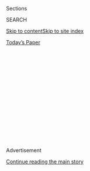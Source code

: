 <div id="app">

<div>

<div>

<div>

<div class="NYTAppHideMasthead css-1q2w90k e1suatyy0">

<div class="section css-ui9rw0 e1suatyy2">

<div class="css-eph4ug er09x8g0">

<div class="css-6n7j50">

</div>

<span class="css-1dv1kvn">Sections</span>

<div class="css-10488qs">

<span class="css-1dv1kvn">SEARCH</span>

</div>

[Skip to content](#site-content)[Skip to site
index](#site-index)

</div>

<div class="css-10698na e1huz5gh0">

</div>

</div>

<div id="masthead-bar-one" class="section hasLinks css-15hmgas e1csuq9d3">

<div class="css-uqyvli e1csuq9d0">

</div>

<div class="css-1uqjmks e1csuq9d1">

</div>

<div class="css-9e9ivx">

[](https://myaccount.nytimes3xbfgragh.onion/auth/login?response_type=cookie&client_id=vi)

</div>

<div class="css-1bvtpon e1csuq9d2">

[Today’s
Paper](https://www.nytimes3xbfgragh.onion/section/todayspaper)

</div>

</div>

</div>

</div>

<div data-aria-hidden="false">

<div id="site-content" data-role="main">

<div>

<div class="css-1aor85t" style="opacity:0.000000001;z-index:-1;visibility:hidden">

<div class="css-1hqnpie">

<div class="css-epjblv">

<span class="css-17xtcya">[Opinion](/section/opinion)</span><span class="css-x15j1o">|</span><span class="css-fwqvlz">Why
an Assault Weapons Ban Hits Such a Nerve With Many
Conservatives</span>

</div>

<div class="css-k008qs">

<div class="css-1iwv8en">

<span class="css-18z7m18"></span>

<div>

</div>

</div>

<span class="css-1n6z4y">https://nyti.ms/32VlJy9</span>

<div class="css-1705lsu">

<div class="css-4xjgmj">

<div class="css-4skfbu" data-role="toolbar" data-aria-label="Social Media Share buttons, Save button, and Comments Panel with current comment count" data-testid="share-tools">

  - 
  - 
  - 
  - 
    
    <div class="css-6n7j50">
    
    </div>

  - 
  - 

</div>

</div>

</div>

</div>

</div>

</div>

<div class="css-13pd83m">

</div>

<div id="top-wrapper" class="css-1sy8kpn">

<div id="top-slug" class="css-l9onyx">

Advertisement

</div>

[Continue reading the main
story](#after-top)

<div class="ad top-wrapper" style="text-align:center;height:100%;display:block;min-height:250px">

<div id="top" class="place-ad" data-position="top" data-size-key="top">

</div>

</div>

<div id="after-top">

</div>

</div>

<div>

<div class="css-v5btjw etb61u70">

<div class="css-v05ibm etb61u71">

[Opinion](/section/opinion)

</div>

</div>

<div id="sponsor-wrapper" class="css-1hyfx7x">

<div id="sponsor-slug" class="css-19vbshk">

Supported by

</div>

[Continue reading the main
story](#after-sponsor)

<div id="sponsor" class="ad sponsor-wrapper" style="text-align:center;height:100%;display:block">

</div>

<div id="after-sponsor">

</div>

</div>

<div class="css-186x18t">

</div>

<div class="css-1vkm6nb ehdk2mb0">

# Why an Assault Weapons Ban Hits Such a Nerve With Many Conservatives<span class="css-8l6xbc evw5hdy0"> </span>

</div>

The premise of Trumpist populism is that the political preferences of a
shrinking minority of citizens matter more than democracy.

<div class="css-18e8msd">

<div class="css-vp77d3 epjyd6m0">

<div class="css-1p10dcb ey68jwv0" data-aria-hidden="true">

[![Will
Wilkinson](https://static01.graylady3jvrrxbe.onion/images/2018/04/18/opinion/will-wilkinson/will-wilkinson-thumbLarge.png
"Will Wilkinson")](https://www.nytimes3xbfgragh.onion/column/will-wilkinson)

</div>

<div class="css-1baulvz">

By [<span class="css-1baulvz last-byline" itemprop="name">Will
Wilkinson</span>](https://www.nytimes3xbfgragh.onion/column/will-wilkinson)

<div class="css-8atqhb">

Contributing Opinion Writer

</div>

</div>

</div>

  - Sept. 18,
    2019

  - 
    
    <div class="css-4xjgmj">
    
    <div class="css-pvvomx" data-role="toolbar" data-aria-label="Social Media Share buttons, Save button, and Comments Panel with current comment count" data-testid="share-tools">
    
      - 
      - 
      - 
      - 
        
        <div class="css-6n7j50">
        
        </div>
    
      - 
      - 
    
    </div>
    
    </div>

</div>

<div class="css-79elbk" data-testid="photoviewer-wrapper">

<div class="css-z3e15g" data-testid="photoviewer-wrapper-hidden">

</div>

<div class="css-1a48zt4 ehw59r15" data-testid="photoviewer-children">

![<span class="css-16f3y1r e13ogyst0" data-aria-hidden="true">A woman
with an assault rifle at a booth at the annual National Rifle
Association convention in April in
Indianapolis.</span><span class="css-cnj6d5 e1z0qqy90" itemprop="copyrightHolder"><span class="css-1ly73wi e1tej78p0">Credit...</span><span><span>Scott
Olson/Getty
Images</span></span></span>](https://static01.graylady3jvrrxbe.onion/images/2019/09/18/opinion/18wilkinson/18wilkinson-articleLarge.jpg?quality=75&auto=webp&disable=upscale)

</div>

</div>

</div>

<div class="section meteredContent css-1r7ky0e" name="articleBody" itemprop="articleBody">

<div class="css-1fanzo5 StoryBodyCompanionColumn">

<div class="css-53u6y8">

“Hell, yes, we’re going to take your AR-15, your AK-47,” [Beto O’Rourke
exclaimed](https://www.nytimes3xbfgragh.onion/2019/09/12/us/orourke-debate-guns-take-ar15.html?smtyp=cur&smid=tw-nytimes)
at last week’s Democratic debate. The gathered crowd was enthusiastic
about the proposal, but other Texans were … less receptive.

One — Briscoe Cain, a Republican state legislator from the Houston
exburbs — responded with an ominous
[tweet](https://twitter.com/BetoORourke/status/1172359875093061632/photo/1):
“My AR is ready for you Robert Francis” (addressing Mr. O’Rourke by his
given name).

Mr. O’Rourke first brought up the mandatory buyback idea shortly after
August’s string of mass shootings. Several well-known conservative
commentators met the proposal with a series of warnings, exposing
chilling and increasingly open hostility to majoritarian democracy on
the right.

“So, this is — what you are calling for is civil war,” [Tucker
Carlson](https://www.mediamatters.org/tucker-carlson/tucker-carlson-says-gun-buyback-program-will-lead-civil-war)
of Fox News said of Mr. O’Rourke’s comments. “What you are calling for
is an incitement to violence.” On ABC’s “The View,” [Meghan McCain
maintained](https://twitter.com/justinbaragona/status/1168928087163248640?ref_src=twsrc%5Etfw%7Ctwcamp%5Etweetembed%7Ctwterm%5E1168928087163248640&ref_url=https%3A%2F%2Fwww.motherjones.com%2Fpolitics%2F2019%2F09%2Fbriscoe-cain-beto-orourke%2F)
that “the AR-15 is by far the most popular gun in America, by far. I was
just in the middle of nowhere Wyoming. If you’re talking about taking
people’s guns from them, there’s going to be a lot of violence.” On
Twitter, the conservative writer [Erick Erickson
said](https://twitter.com/EWErickson/status/1169339895002914816): “I
know people who keep AR-15’s buried because they’re afraid one day the
government might come for them. I know others who are stockpiling them.
It is not a stretch to say there’d be violence if the gov’t tried to
confiscate them.”

</div>

</div>

<div class="css-1fanzo5 StoryBodyCompanionColumn">

<div class="css-53u6y8">

Bear in mind a critical point: A buyback law could not take effect
without approval from majorities in both houses of Congress and
endorsement by the president. This is all but impossible without unified
Democratic control of government; in fact, because our electoral system
puts Democrats at a forbidding structural disadvantage, especially in
the Senate, Democrats would need to command overpowering supermajority
support to turn such a proposal into law.

In that light, all of these ominous “there will be violence” warnings
clearly imply that *it simply doesn’t matter* whether or not mandatory
buyback legislation is enacted by duly elected representatives of the
American people with an extraordinary popular mandate, because the
wildly outvoted minority would nevertheless be right to regard the law
as an intolerable injustice that warrants retaliatory violence. Just ask
them.

The likes of Erick Erickson jamming a cocked finger into his jacket
pocket and pointing it at democracy may not strike terror in your heart.
But the seditious principle behind these blustering, elliptical threats
is genuinely alarming.

Democracy is what we do to prevent political disagreement from turning
into violent conflict. But the premise of Trumpist populism is that the
legitimacy and authority of government is conditional on agreement with
the political preferences of a shrinking minority of citizens — a group
mainly composed of white, Christian conservatives.

Who, you may sensibly ask, granted Tucker Carlson’s target demographic
veto power over the legislative will of the American people? Nobody.
They got high on their own supply and anointed themselves the “real
American” sovereigns of the realm. But their relative numbers are
dwindling, and they live in fear of a future in which the law of the
land reliably tracks the will of the people. Therein lies the appeal of
a personal cache of AR-15s.

</div>

</div>

<div class="css-1fanzo5 StoryBodyCompanionColumn">

<div class="css-53u6y8">

Weapons of mass death, and the submissive fear they engender, put teeth
on that shrinking minority’s entitled claim to indefinite power. Without
the threat of violence, what have they really got? Votes? Sooner or
later, they won’t have enough, and they know it.

Nearly every Republican policy priority lacks majority support. New
restrictions on abortion are
[unpopular](https://www.pbs.org/newshour/politics/new-abortion-laws-are-too-extreme-for-most-americans-poll-shows).
Slashing legal immigration levels is unpopular. The president’s single
major legislative achievement, tax cuts for corporations and high
earners, is unpopular.

Public support for enhanced background checks stands at [an
astonishing 90
percent](https://www.suffolk.edu/news-features/news/2019/09/09/12/58/suffolk-university-usa-today-poll-guns-sept-2019),
and [60
percent](https://www.suffolk.edu/-/media/suffolk/documents/academics/research-at-suffolk/suprc/polls/national/2019/9_9_2019_marginals_pdftxt.pdf?la=en&hash=643B7DFBB5697987D73D59B15DC83E5F7D584CDA)
([and
more](https://www.politico.com/story/2019/08/07/poll-most-voters-support-assault-weapons-ban-1452586))
support a ban on assault weapon sales. Yet Republican legislatures block
modest, popular gun control measures at every turn. The security of the
minority’s self-ascribed right to make the rules has become their
platform’s major plank, because unpopular rules don’t stand a chance
without it. Float a rule that threatens their grip on power, no matter
how popular, and it’s “my AR is waiting for you, Robert Francis.”

They’ll tell you their thinly veiled threats are *really* about
defending their constitutional rights. Don’t believe it. The
conservative Supreme Court majority’s 2008 decision in District of
Columbia v. Heller [found](https://www.oyez.org/cases/2007/07-290) an
individual right to own guns for self-protection, but no civilian needs
a weapon [capable of shooting 26 people in 32
seconds](https://www.nytimes3xbfgragh.onion/2019/08/13/us/dayton-shooter-video-timeline.html)
to ward off burglars. The Second Amendment [doesn’t grant the right to
own
one](https://beta.washingtonpost.com/news/morning-mix/wp/2018/02/22/does-the-second-amendment-really-protect-assault-weapons-four-courts-have-said-no/)
any more than it grants the right to own a surface-to-air missile.

They’ll tell you their foreboding “predictions” of lethal resistance are
*really* about preserving the means to protect the republic against an
overweening, rights-stomping state. Don’t believe that, either. It’s
*really* about the imagined peril of a multicultural majority running
the show. Many countries that do more to protect their citizens against
gun violence are more, not less, free than we are. [According to the
libertarian Cato
Institute](https://object.cato.org/sites/cato.org/files/human-freedom-index-files/human-freedom-index-2018-revised.pdf),
16 countries enjoy a higher level of overall freedom than the United
States, and most of them ban or severely restrict ownership of assault
weapons. The freedom to have your head blown off in an Applebee’s, to
flee in terror from the bang of a backfiring engine, might not be
freedom at all.

I’m not too proud to admit that in my misspent libertarian youth, I
embraced the idea that a well-armed populace is a bulwark against
tyranny. I imagined us a vast Switzerland, hived with rifles to defend
our inviolable rights against … Michael Dukakis? What I slowly came to
see is that freedom is inseparable from political disagreement and that
holding to a trove of weapons as your last line of defense in a losing
debate makes normal ideological opposition look like nascent tyranny and
readies you to suppress it.

So it’s no surprise that the most authoritarian American president in
living memory, elected by a paltry minority, is not threatened in the
least by citizen militias bristling with military firepower. He knows
they’re on his side.

</div>

</div>

<div class="css-1fanzo5 StoryBodyCompanionColumn">

<div class="css-53u6y8">

Democrats don’t want to grind the rights of Republicans underfoot. They
want to feel safe and think it should be harder for unhinged lunatics to
turn Walmarts into abattoirs. But when minority-rule radicals hear
determined talk of mandatory assault rifle buybacks, they start to feel
surrounded. They hear the hammers clicking back, imagine themselves in
the majority’s cross hairs.

That’s why they’re unmoved by the mounting heap of slaughtered
innocents, by schoolkids missing recess to rehearse being hunted. It’s a
sacrifice they’re willing to let other Americans make, because they
think democracy’s coming for their power, and they’re right.

</div>

</div>

<div>

</div>

<div class="css-1fanzo5 StoryBodyCompanionColumn">

<div class="css-53u6y8">

Will Wilkinson ([@willwilkinson](https://twitter.com/willwilkinson)) is
a contributing Opinion writer and the vice president for research at the
Niskanen Center.

*The Times is committed to publishing* [*a diversity of
letters*](https://www.nytimes3xbfgragh.onion/2019/01/31/opinion/letters/letters-to-editor-new-york-times-women.html)
*to the editor. We’d like to hear what you think about this or any of
our articles. Here are some*
[*tips*](https://help.nytimes3xbfgragh.onion/hc/en-us/articles/115014925288-How-to-submit-a-letter-to-the-editor)*.
And here’s our email:*
[*letters@NYTimes.com*](mailto:letters@NYTimes.com)*.*

*Follow The New York Times Opinion section on*
[*Facebook*](https://www.facebookcorewwwi.onion/nytopinion)*,* [*Twitter
(@NYTopinion)*](http://twitter.com/NYTOpinion) *and*
[*Instagram*](https://www.instagram.com/nytopinion/)*.*

</div>

</div>

</div>

<div>

</div>

<div>

</div>

<div>

</div>

<div>

<div id="bottom-wrapper" class="css-1ede5it">

<div id="bottom-slug" class="css-l9onyx">

Advertisement

</div>

[Continue reading the main
story](#after-bottom)

<div id="bottom" class="ad bottom-wrapper" style="text-align:center;height:100%;display:block;min-height:90px">

</div>

<div id="after-bottom">

</div>

</div>

</div>

</div>

</div>

## Site Index

<div>

</div>

## Site Information Navigation

  - [© <span>2020</span> <span>The New York Times
    Company</span>](https://help.nytimes3xbfgragh.onion/hc/en-us/articles/115014792127-Copyright-notice)

<!-- end list -->

  - [NYTCo](https://www.nytco.com/)
  - [Contact
    Us](https://help.nytimes3xbfgragh.onion/hc/en-us/articles/115015385887-Contact-Us)
  - [Work with us](https://www.nytco.com/careers/)
  - [Advertise](https://nytmediakit.com/)
  - [T Brand Studio](http://www.tbrandstudio.com/)
  - [Your Ad
    Choices](https://www.nytimes3xbfgragh.onion/privacy/cookie-policy#how-do-i-manage-trackers)
  - [Privacy](https://www.nytimes3xbfgragh.onion/privacy)
  - [Terms of
    Service](https://help.nytimes3xbfgragh.onion/hc/en-us/articles/115014893428-Terms-of-service)
  - [Terms of
    Sale](https://help.nytimes3xbfgragh.onion/hc/en-us/articles/115014893968-Terms-of-sale)
  - [Site
    Map](https://spiderbites.nytimes3xbfgragh.onion)
  - [Help](https://help.nytimes3xbfgragh.onion/hc/en-us)
  - [Subscriptions](https://www.nytimes3xbfgragh.onion/subscription?campaignId=37WXW)

</div>

</div>

</div>

</div>
